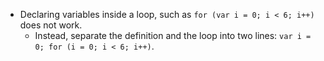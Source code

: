 - Declaring variables inside a loop, such as `for (var i = 0; i < 6; i++)` does not work.
  - Instead, separate the definition and the loop into two lines: `var i = 0; for (i = 0; i < 6; i++)`.
